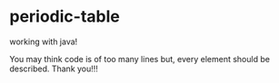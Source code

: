# periodic-table
working with java!


You may think code is of too many lines but, every element should be described.
Thank you!!!
